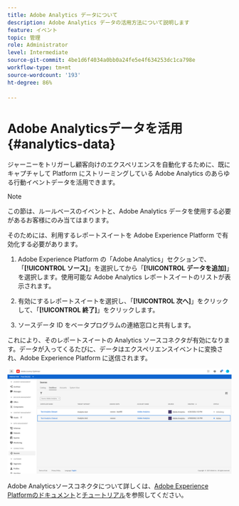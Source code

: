```yaml
---
title: Adobe Analytics データについて
description: Adobe Analytics データの活用方法について説明します
feature: イベント
topic: 管理
role: Administrator
level: Intermediate
source-git-commit: 4be1d6f4034a0bb0a24fe5e4f634253dc1ca798e
workflow-type: tm+mt
source-wordcount: '193'
ht-degree: 86%

---
```


# Adobe Analyticsデータを活用{#analytics-data}

ジャーニーをトリガーし顧客向けのエクスペリエンスを自動化するために、既にキャプチャして Platform にストリーミングしている Adobe Analytics のあらゆる行動イベントデータを活用できます。

>[!NOTE]
>
>この節は、ルールベースのイベントと、Adobe Analytics データを使用する必要があるお客様にのみ当てはまります。

そのためには、利用するレポートスイートを Adobe Experience Platform で有効化する必要があります。

1. Adobe Experience Platform の「Adobe Analytics」セクションで、「**[!UICONTROL ソース]**」を選択してから「**[!UICONTROL データを追加]**」を選択します。使用可能な Adobe Analytics レポートスイートのリストが表示されます。

1. 有効にするレポートスイートを選択し、「**[!UICONTROL 次へ]**」をクリックして、「**[!UICONTROL 終了]**」をクリックします。

1. ソースデータ ID をベータプログラムの連絡窓口と共有します。

これにより、そのレポートスイートの Analytics ソースコネクタが有効になります。データが入ってくるたびに、データはエクスペリエンスイベントに変換され、Adobe Experience Platform に送信されます。

![](../assets/jo-event9.png)

Adobe Analyticsソースコネクタについて詳しくは、[Adobe Experience Platformのドキュメント](https://experienceleague.adobe.com/docs/experience-platform/sources/connectors/adobe-applications/analytics.html)と[チュートリアル](https://experienceleague.adobe.com/docs/experience-platform/sources/ui-tutorials/create/adobe-applications/analytics.html)を参照してください。
